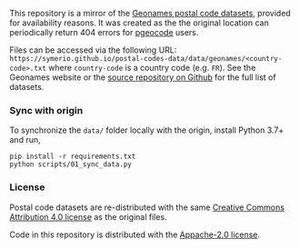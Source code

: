 This repository is a mirror of the [Geonames postal code datasets](http://download.geonames.org/export/zip/), provided for availability reasons. It was created as the the original location can periodically return 404 errors for [pgeocode](https://github.com/symerio/pgeocode) users.

Files can be accessed via the following URL: `https://symerio.github.io/postal-codes-data/data/geonames/<country-code>.txt` where `country-code` is a country code (e.g. `FR`). See the Geonames website or the [source repository on Github](https://github.com/symerio/postal-codes-data) for the full list of datasets.


### Sync with origin

To synchronize the `data/` folder locally with the origin, install Python 3.7+ and run,
```
pip install -r requirements.txt
python scripts/01_sync_data.py
```

### License

Postal code datasets are re-distributed with the same [Creative Commons Attribution 4.0 license](https://creativecommons.org/licenses/by/4.0/) as the original files.

Code in this repository is distributed with the [Appache-2.0 license](http://www.apache.org/licenses/LICENSE-2.0.html).
